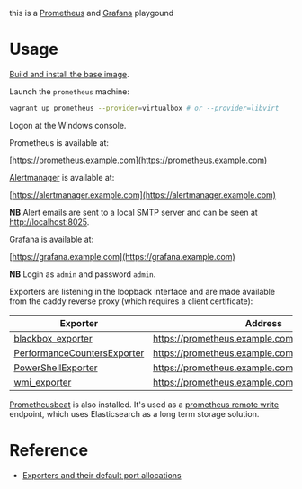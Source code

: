 this is a [Prometheus](https://prometheus.io/) and [Grafana](https://grafana.com/) playgound

# Usage

[Build and install the base image](https://github.com/rgl/windows-2016-vagrant).

Launch the `prometheus` machine:

```bash
vagrant up prometheus --provider=virtualbox # or --provider=libvirt
```

Logon at the Windows console.

Prometheus is available at:

  [https://prometheus.example.com](https://prometheus.example.com)

[Alertmanager](https://github.com/prometheus/alertmanager) is available at:

  [https://alertmanager.example.com](https://alertmanager.example.com)

**NB** Alert emails are sent to a local SMTP server and can be seen at [http://localhost:8025](http://localhost:8025).

Grafana is available at:

  [https://grafana.example.com](https://grafana.example.com)

**NB** Login as `admin` and password `admin`.

Exporters are listening in the loopback interface and are made available from the caddy reverse proxy (which requires a client certificate):

| Exporter                                                                          | Address                                           |
|-----------------------------------------------------------------------------------|---------------------------------------------------|
| [blackbox_exporter](https://github.com/prometheus/blackbox_exporter)              | https://prometheus.example.com:9009/blackbox      |
| [PerformanceCountersExporter](https://github.com/rgl/PerformanceCountersExporter) | https://prometheus.example.com:9009/pce/metrics   |
| [PowerShellExporter](https://github.com/rgl/PowerShellExporter)                   | https://prometheus.example.com:9009/pse/metrics   |
| [wmi_exporter](https://github.com/martinlindhe/wmi_exporter)                      | https://prometheus.example.com:9009/wmi/metrics   |

[Prometheusbeat](https://github.com/infonova/prometheusbeat) is also installed. It's used as a [prometheus remote write](https://prometheus.io/docs/operating/integrations/#remote-endpoints-and-storage) endpoint, which uses Elasticsearch as a long term storage solution.

# Reference

* [Exporters and their default port allocations](https://github.com/prometheus/prometheus/wiki/Default-port-allocations)
